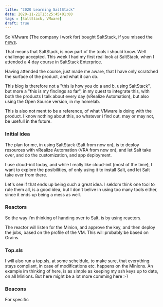 ```yaml
---
title: "2020 Learning SaltStack"
date: 2020-11-21T13:25:45+01:00
tags : [SaltStack, VMware]
draft: true
---
```


So VMware (The company i work for) bought SaltStack, if you missed the [news](https://blogs.vmware.com/management/2020/10/vmware-completes-saltstack-acquisition-to-bolster-software-configuration-management-and-infrastructure-automation.html).

That means that SaltStack, is now part of the tools i should know. Well challenge accepted. 
This week I had my first real look at SaltStack, when I attended a 4 day course in SaltStack Enterprice. 

Having attended the course, just made me aware, that I have only scratched the surface of the product, and what it can do. 

This blog is therefore not a "this is how you do a and b, using SaltStack", but more a "this is my findings so far", in my quest to integrate this, with both the products I talk about every day (vRealize Automation), but also using the Open Source version, in my homelab.

This is also not ment to be a reference, of what VMware is doing with the product. I know nothing about this, so whatever i find out, may or may not, be usefull in the future. 

### Initial idea

The plan for me, in using SaltStack (Salt from now on), is to deploy resources with vRealize Automation (VRA from now on), and let Salt take over, and do the customization, and app deployment.

I use cloud-init today, and while I really like cloud-init (most of the time), I want to explore the posibilities, of only using it to install Salt, and let Salt take over from there.

Let's see if that ends up being such a great idea. I seldom think one tool to rule them all, is a good idea, but I don't belive in using too many tools either, since it ends up being a mess as well. 

### Reactors

So the way i'm thinking of handing over to Salt, is by using reactors.

The reactor will listen for the Minion, and approve the key, and then deploy the jobs, based on the profile of the VM. This will probably be based on Grains.

### Top.sls

I will also run a top.sls, at some scheldule, to make sure, that everything stays compliant, in case of modifications etc. happens on the Minions. An example im thinking of here, is as simple as keeping my ssh keys up to date, on all Minions. But here might be a lot more comming here :-) 

### Beacons

For specific


